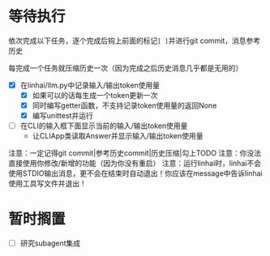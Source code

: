 # 等待执行

依次完成以下任务，逐个完成后钩上前面的标记`[ ]`并进行git commit，消息参考历史

每完成一个任务就压缩历史一次（因为完成之后历史消息几乎都是无用的）

- [x] 在linhai/llm.py中记录输入/输出token使用量
    - [x] 如果可以的话每生成一个token更新一次
    - [x] 同时编写getter函数，不支持记录token使用量的返回None
    - [x] 编写unittest并运行
- [ ] 在CLI的输入框下面显示当前的输入/输出token使用量
    - 让CLIApp类读取Answer并显示输入/输出token使用量

注意：一定记得git commit|参考历史commit|历史压缩|勾上TODO
注意：你没法直接使用你修改/新增的功能（因为你没有重启）
注意：运行linhai时，linhai不会使用STDIO输出消息，更不会在结束时自动退出！你应该在message中告诉linhai使用工具写文件并退出！

# 暂时搁置

- [ ] 研究subagent集成

